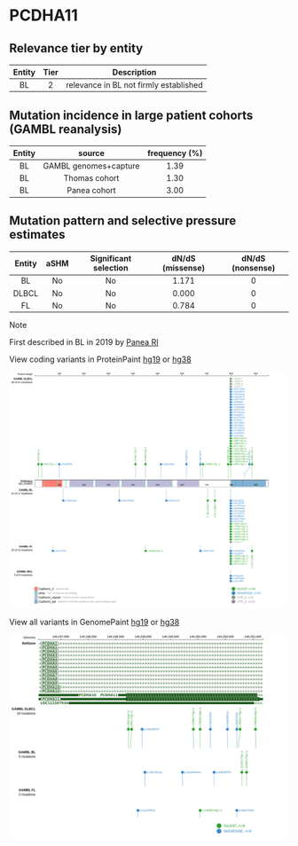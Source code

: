 # PCDHA11

## Relevance tier by entity

|Entity|Tier|Description                           |
|:------:|:----:|--------------------------------------|
|BL    |2   |relevance in BL not firmly established|

## Mutation incidence in large patient cohorts (GAMBL reanalysis)

|Entity|source               |frequency (%)|
|:------:|:---------------------:|:-------------:|
|BL    |GAMBL genomes+capture|1.39         |
|BL    |Thomas cohort        |1.30         |
|BL    |Panea cohort         |3.00         |

## Mutation pattern and selective pressure estimates

|Entity|aSHM|Significant selection|dN/dS (missense)|dN/dS (nonsense)|
|:------:|:----:|:---------------------:|:----------------:|:----------------:|
|BL    |No  |No                   |1.171           |0               |
|DLBCL |No  |No                   |0.000           |0               |
|FL    |No  |No                   |0.784           |0               |


> [!NOTE]
> First described in BL in 2019 by [Panea RI](https://pubmed.ncbi.nlm.nih.gov/31558468)


View coding variants in ProteinPaint [hg19](https://morinlab.github.io/LLMPP/GAMBL/PCDHA11_protein.html)  or [hg38](https://morinlab.github.io/LLMPP/GAMBL/PCDHA11_protein_hg38.html)

![image](images/proteinpaint/PCDHA11_NM_018902.svg)

View all variants in GenomePaint [hg19](https://morinlab.github.io/LLMPP/GAMBL/PCDHA11.html)  or [hg38](https://morinlab.github.io/LLMPP/GAMBL/PCDHA11_hg38.html)

![image](images/proteinpaint/PCDHA11.svg)
